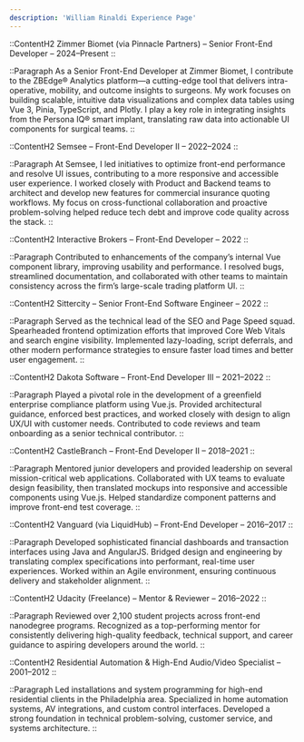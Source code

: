 ```yaml
---
description: 'William Rinaldi Experience Page'
---
```


::ContentH2
Zimmer Biomet (via Pinnacle Partners) – Senior Front-End Developer – 2024–Present
::

::Paragraph
As a Senior Front-End Developer at Zimmer Biomet, I contribute to the ZBEdge® Analytics platform—a cutting-edge tool that delivers intra-operative, mobility, and outcome insights to surgeons. My work focuses on building scalable, intuitive data visualizations and complex data tables using Vue 3, Pinia, TypeScript, and Plotly. I play a key role in integrating insights from the Persona IQ® smart implant, translating raw data into actionable UI components for surgical teams.
::

::ContentH2
Semsee – Front-End Developer II – 2022–2024
::

::Paragraph
At Semsee, I led initiatives to optimize front-end performance and resolve UI issues, contributing to a more responsive and accessible user experience. I worked closely with Product and Backend teams to architect and develop new features for commercial insurance quoting workflows. My focus on cross-functional collaboration and proactive problem-solving helped reduce tech debt and improve code quality across the stack.
::

::ContentH2
Interactive Brokers – Front-End Developer – 2022
::

::Paragraph
Contributed to enhancements of the company’s internal Vue component library, improving usability and performance. I resolved bugs, streamlined documentation, and collaborated with other teams to maintain consistency across the firm’s large-scale trading platform UI.
::

::ContentH2
Sittercity – Senior Front-End Software Engineer – 2022
::

::Paragraph
Served as the technical lead of the SEO and Page Speed squad. Spearheaded frontend optimization efforts that improved Core Web Vitals and search engine visibility. Implemented lazy-loading, script deferrals, and other modern performance strategies to ensure faster load times and better user engagement.
::

::ContentH2
Dakota Software – Front-End Developer III – 2021–2022
::

::Paragraph
Played a pivotal role in the development of a greenfield enterprise compliance platform using Vue.js. Provided architectural guidance, enforced best practices, and worked closely with design to align UX/UI with customer needs. Contributed to code reviews and team onboarding as a senior technical contributor.
::

::ContentH2
CastleBranch – Front-End Developer II – 2018–2021
::

::Paragraph
Mentored junior developers and provided leadership on several mission-critical web applications. Collaborated with UX teams to evaluate design feasibility, then translated mockups into responsive and accessible components using Vue.js. Helped standardize component patterns and improve front-end test coverage.
::

::ContentH2
Vanguard (via LiquidHub) – Front-End Developer – 2016–2017
::

::Paragraph
Developed sophisticated financial dashboards and transaction interfaces using Java and AngularJS. Bridged design and engineering by translating complex specifications into performant, real-time user experiences. Worked within an Agile environment, ensuring continuous delivery and stakeholder alignment.
::

::ContentH2
Udacity (Freelance) – Mentor & Reviewer – 2016–2022
::

::Paragraph
Reviewed over 2,100 student projects across front-end nanodegree programs. Recognized as a top-performing mentor for consistently delivering high-quality feedback, technical support, and career guidance to aspiring developers around the world.
::

::ContentH2
Residential Automation & High-End Audio/Video Specialist – 2001–2012
::

::Paragraph
Led installations and system programming for high-end residential clients in the Philadelphia area. Specialized in home automation systems, AV integrations, and custom control interfaces. Developed a strong foundation in technical problem-solving, customer service, and systems architecture.
::
